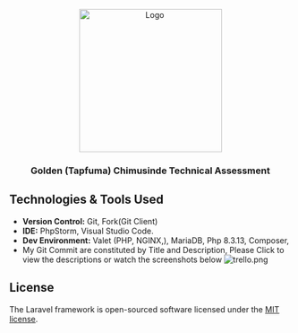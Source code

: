 <p align="center">
  <a href="https://github.com/Chimsy/GoldenChimusindeIOS">
    <img src="https://chimsy.co.zw/images/logos/chimsy.png" alt="Logo" width="255" height="255">
  </a>

<h3 align="center">Golden (Tapfuma) Chimusinde Technical Assessment</h3>

## Technologies & Tools Used
- **Version Control:** Git, Fork(Git Client)
- **IDE:** PhpStorm, Visual Studio Code.
- **Dev Environment:** Valet (PHP, NGINX,), MariaDB, Php 8.3.13, Composer,
- My Git Commit are constituted by Title and Description, Please Click to view the descriptions or watch the screenshots below
  ![trello.png](public/documentation/git_1.png)


## License

The Laravel framework is open-sourced software licensed under the [MIT license](https://opensource.org/licenses/MIT).
